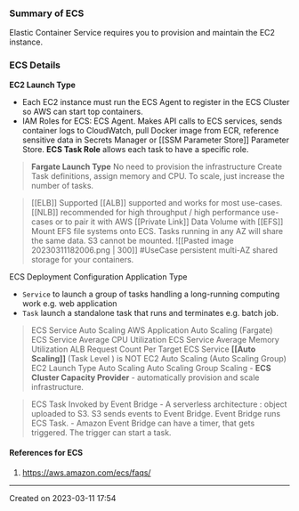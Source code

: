 ### Summary of ECS
Elastic Container Service requires you to provision and maintain the EC2 instance.
### ECS Details

**EC2 Launch Type**
- Each EC2 instance must run the ECS Agent to register in the ECS Cluster so AWS can start top containers.
- IAM Roles for ECS: ECS Agent. Makes API calls to ECS services, sends container logs to CloudWatch, pull Docker image from ECR, reference sensitive data in Secrets Manager or [[SSM Parameter Store]] Parameter Store. **ECS Task Role** allows each task to have a specific role.

> **Fargate Launch Type**
>No need to provision the infrastructure
>Create Task definitions, assign memory and CPU.
>To scale, just increase the number of tasks.

> [[ELB]] Supported
	[[ALB]] supported and works for most use-cases. [[NLB]] recommended for high throughput / high performance use-cases or to pair it with AWS [[Private Link]] 
> Data Volume with [[EFS]]
	Mount EFS file systems onto ECS. Tasks running in any AZ will share the same data. S3 cannot be mounted.
![[Pasted image 20230311182006.png | 300]]
	#UseCase persistent multi-AZ shared storage for your containers. 

ECS Deployment Configuration Application Type
 - `Service` to launch a group of tasks handling a long-running computing work e.g. web application
 - `Task` launch a standalone task that runs and terminates e.g. batch job.
> ECS Service Auto Scaling
	AWS Application Auto Scaling (Fargate)
		ECS Service Average CPU Utilization
		ECS Service Average Memory Utilization
		ALB Request Count Per Target
		ECS Service **[[Auto Scaling]]** (Task Level ) is NOT EC2 Auto Scaling (Auto Scaling Group)
	EC2 Launch Type Auto Scaling
		Auto Scaling Group Scaling - 
		**ECS Cluster Capacity Provider** - automatically provision and scale infrastructure.

> ECS Task Invoked by Event Bridge
	-   A serverless architecture : object uploaded to S3. S3 sends events to Event Bridge. Event Bridge runs ECS Task.
	- Amazon Event Bridge can have a timer, that gets triggered. The trigger can start a task.

#### References for ECS
1. https://aws.amazon.com/ecs/faqs/

---
Created on 2023-03-11 17:54
